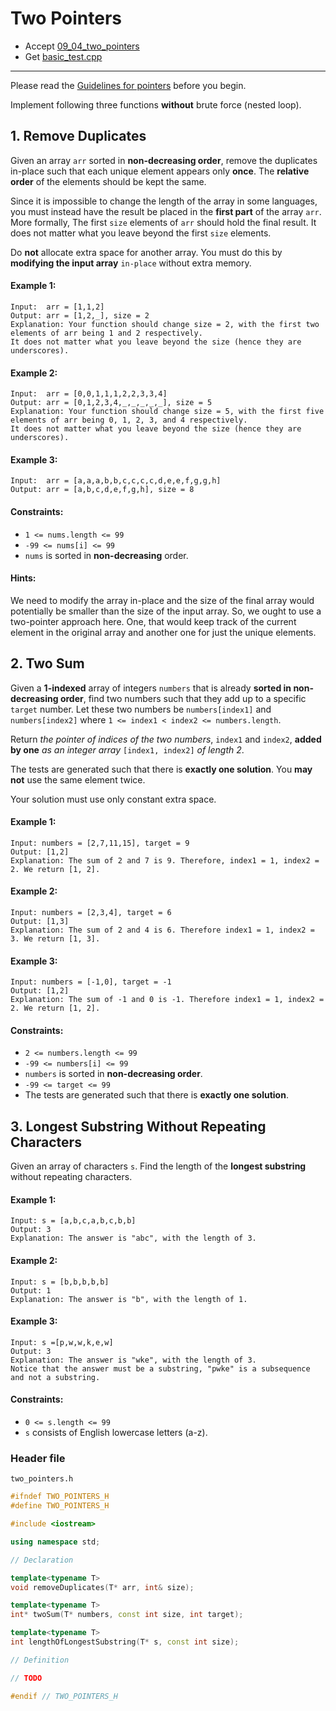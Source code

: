 # Two Pointers

- Accept [09_04_two_pointers](https://classroom.github.com/a/GDhvnWsM)
- Get [basic_test.cpp](basic_test.cpp)

---

Please read the [Guidelines for pointers](https://docs.google.com/document/d/1WDgzNbWrGjDA7739GjZ8Xna_RrUX95w6XqKL4mOmDpc/edit?usp=sharing) before you begin.

Implement following three functions **without** brute force (nested loop).


## 1. Remove Duplicates

Given an array `arr` sorted in **non-decreasing order**, remove the duplicates in-place such that each unique element appears only **once**. The **relative order** of the elements should be kept the same.

Since it is impossible to change the length of the array in some languages, you must instead have the result be placed in the **first part** of the array `arr`. More formally, The first `size` elements of `arr` should hold the final result. It does not matter what you leave beyond the first `size` elements.

Do **not** allocate extra space for another array. You must do this by **modifying the input array** `in-place` without extra memory.

#### Example 1:

```
Input:  arr = [1,1,2]
Output: arr = [1,2,_], size = 2
Explanation: Your function should change size = 2, with the first two elements of arr being 1 and 2 respectively.
It does not matter what you leave beyond the size (hence they are underscores).
```

#### Example 2:

```
Input:  arr = [0,0,1,1,1,2,2,3,3,4]
Output: arr = [0,1,2,3,4,_,_,_,_,_], size = 5
Explanation: Your function should change size = 5, with the first five elements of arr being 0, 1, 2, 3, and 4 respectively.
It does not matter what you leave beyond the size (hence they are underscores).
```

#### Example 3:

```
Input:  arr = [a,a,a,b,b,c,c,c,c,d,e,e,f,g,g,h]
Output: arr = [a,b,c,d,e,f,g,h], size = 8
```

#### Constraints:

- `1 <= nums.length <= 99`
- `-99 <= nums[i] <= 99`
- `nums` is sorted in **non-decreasing** order.

#### Hints:

We need to modify the array in-place and the size of the final array would potentially be smaller than the size of the input array. So, we ought to use a two-pointer approach here. One, that would keep track of the current element in the original array and another one for just the unique elements.


## 2. Two Sum

Given a **1-indexed** array of integers `numbers` that is already **sorted in non-decreasing order**, find two numbers such that they add up to a specific `target` number. Let these two numbers be `numbers[index1]` and `numbers[index2]` where `1 <= index1 < index2 <= numbers.length`.

Return *the pointer of indices of the two numbers*, `index1` and `index2`, **added by one** *as an integer array* `[index1, index2]` *of length 2*.

The tests are generated such that there is **exactly one solution**. You **may not** use the same element twice.

Your solution must use only constant extra space.

#### Example 1:

```
Input: numbers = [2,7,11,15], target = 9
Output: [1,2]
Explanation: The sum of 2 and 7 is 9. Therefore, index1 = 1, index2 = 2. We return [1, 2].
```

#### Example 2:

```
Input: numbers = [2,3,4], target = 6
Output: [1,3]
Explanation: The sum of 2 and 4 is 6. Therefore index1 = 1, index2 = 3. We return [1, 3].
```

#### Example 3:

```
Input: numbers = [-1,0], target = -1
Output: [1,2]
Explanation: The sum of -1 and 0 is -1. Therefore index1 = 1, index2 = 2. We return [1, 2].
```

#### Constraints:

- `2 <= numbers.length <= 99`
- `-99 <= numbers[i] <= 99`
- `numbers` is sorted in **non-decreasing order**.
- `-99 <= target <= 99`
- The tests are generated such that there is **exactly one solution**.


## 3. Longest Substring Without Repeating Characters

Given an array of characters `s`. Find the length of the **longest substring** without repeating characters.

#### Example 1:

```
Input: s = [a,b,c,a,b,c,b,b]
Output: 3
Explanation: The answer is "abc", with the length of 3.
```

#### Example 2:

```
Input: s = [b,b,b,b,b]
Output: 1
Explanation: The answer is "b", with the length of 1.
```

#### Example 3:

```
Input: s =[p,w,w,k,e,w]
Output: 3
Explanation: The answer is "wke", with the length of 3.
Notice that the answer must be a substring, "pwke" is a subsequence and not a substring.
```

#### Constraints:

- `0 <= s.length <= 99`
- `s` consists of English lowercase letters (a-z).


### Header file

`two_pointers.h`

```c++
#ifndef TWO_POINTERS_H
#define TWO_POINTERS_H

#include <iostream>

using namespace std;

// Declaration

template<typename T>
void removeDuplicates(T* arr, int& size);

template<typename T>
int* twoSum(T* numbers, const int size, int target);

template<typename T>
int lengthOfLongestSubstring(T* s, const int size);

// Definition

// TODO

#endif // TWO_POINTERS_H
```
